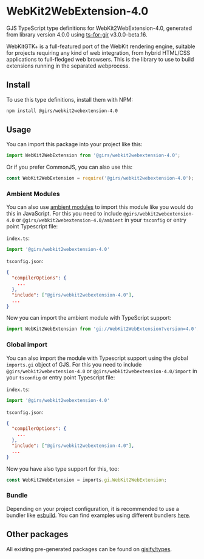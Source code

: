 
# WebKit2WebExtension-4.0

GJS TypeScript type definitions for WebKit2WebExtension-4.0, generated from library version 4.0.0 using [ts-for-gir](https://github.com/gjsify/ts-for-gir) v3.0.0-beta.16.

WebKitGTK+ is a full-featured port of the WebKit rendering engine, suitable for projects requiring any kind of web integration, from hybrid HTML/CSS applications to full-fledged web browsers. This is the library to use to build extensions running in the separated webprocess.

## Install

To use this type definitions, install them with NPM:
```bash
npm install @girs/webkit2webextension-4.0
```

## Usage

You can import this package into your project like this:
```ts
import WebKit2WebExtension from '@girs/webkit2webextension-4.0';
```

Or if you prefer CommonJS, you can also use this:
```ts
const WebKit2WebExtension = require('@girs/webkit2webextension-4.0');
```

### Ambient Modules

You can also use [ambient modules](https://github.com/gjsify/ts-for-gir/tree/main/packages/cli#ambient-modules) to import this module like you would do this in JavaScript.
For this you need to include `@girs/webkit2webextension-4.0` or `@girs/webkit2webextension-4.0/ambient` in your `tsconfig` or entry point Typescript file:

`index.ts`:
```ts
import '@girs/webkit2webextension-4.0'
```

`tsconfig.json`:
```json
{
  "compilerOptions": {
    ...
  },
  "include": ["@girs/webkit2webextension-4.0"],
  ...
}
```

Now you can import the ambient module with TypeScript support: 

```ts
import WebKit2WebExtension from 'gi://WebKit2WebExtension?version=4.0';
```

### Global import

You can also import the module with Typescript support using the global `imports.gi` object of GJS.
For this you need to include `@girs/webkit2webextension-4.0` or `@girs/webkit2webextension-4.0/import` in your `tsconfig` or entry point Typescript file:

`index.ts`:
```ts
import '@girs/webkit2webextension-4.0'
```

`tsconfig.json`:
```json
{
  "compilerOptions": {
    ...
  },
  "include": ["@girs/webkit2webextension-4.0"],
  ...
}
```

Now you have also type support for this, too:

```ts
const WebKit2WebExtension = imports.gi.WebKit2WebExtension;
```

### Bundle

Depending on your project configuration, it is recommended to use a bundler like [esbuild](https://esbuild.github.io/). You can find examples using different bundlers [here](https://github.com/gjsify/ts-for-gir/tree/main/examples).

## Other packages

All existing pre-generated packages can be found on [gjsify/types](https://github.com/gjsify/types).

